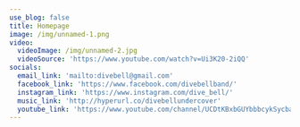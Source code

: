 ```yaml
---
use_blog: false
title: Homepage
image: /img/unnamed-1.png
video:
  videoImage: /img/unnamed-2.jpg
  videoSource: 'https://www.youtube.com/watch?v=Ui3K20-2iQQ'
socials:
  email_link: 'mailto:divebell@gmail.com'
  facebook_link: 'https://www.facebook.com/divebellband/'
  instagram_link: 'https://www.instagram.com/dive_bell/'
  music_link: 'http://hyperurl.co/divebellundercover'
  youtube_link: 'https://www.youtube.com/channel/UCDtKBxbGUYbbbcykSycbayA'
---
```



